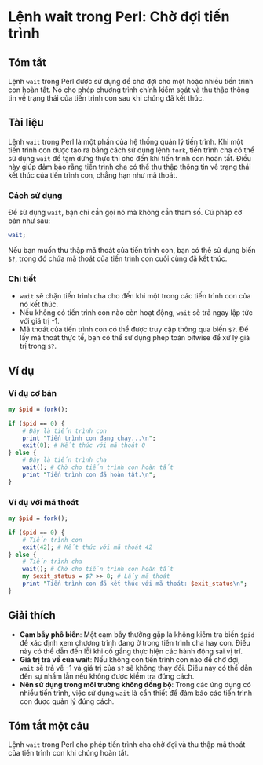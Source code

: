<!--
Meta Description: # Lệnh wait trong Perl: Chờ đợi tiến trình ## Tóm tắt Lệnh `wait` trong Perl được sử dụng để chờ đợi cho một hoặc nhiều tiến trình con hoàn tất. Nó ch...
Meta Keywords: trình, tiến, con, wait, thoát
-->

# Lệnh wait trong Perl: Chờ đợi tiến trình

## Tóm tắt
Lệnh `wait` trong Perl được sử dụng để chờ đợi cho một hoặc nhiều tiến trình con hoàn tất. Nó cho phép chương trình chính kiểm soát và thu thập thông tin về trạng thái của tiến trình con sau khi chúng đã kết thúc.

## Tài liệu
Lệnh `wait` trong Perl là một phần của hệ thống quản lý tiến trình. Khi một tiến trình con được tạo ra bằng cách sử dụng lệnh `fork`, tiến trình cha có thể sử dụng `wait` để tạm dừng thực thi cho đến khi tiến trình con hoàn tất. Điều này giúp đảm bảo rằng tiến trình cha có thể thu thập thông tin về trạng thái kết thúc của tiến trình con, chẳng hạn như mã thoát.

### Cách sử dụng
Để sử dụng `wait`, bạn chỉ cần gọi nó mà không cần tham số. Cú pháp cơ bản như sau:

```perl
wait;
```

Nếu bạn muốn thu thập mã thoát của tiến trình con, bạn có thể sử dụng biến `$?`, trong đó chứa mã thoát của tiến trình con cuối cùng đã kết thúc.

### Chi tiết
- `wait` sẽ chặn tiến trình cha cho đến khi một trong các tiến trình con của nó kết thúc.
- Nếu không có tiến trình con nào còn hoạt động, `wait` sẽ trả ngay lập tức với giá trị -1.
- Mã thoát của tiến trình con có thể được truy cập thông qua biến `$?`. Để lấy mã thoát thực tế, bạn có thể sử dụng phép toán bitwise để xử lý giá trị trong `$?`.

## Ví dụ
### Ví dụ cơ bản
```perl
my $pid = fork();

if ($pid == 0) {
    # Đây là tiến trình con
    print "Tiến trình con đang chạy...\n";
    exit(0); # Kết thúc với mã thoát 0
} else {
    # Đây là tiến trình cha
    wait(); # Chờ cho tiến trình con hoàn tất
    print "Tiến trình con đã hoàn tất.\n";
}
```

### Ví dụ với mã thoát
```perl
my $pid = fork();

if ($pid == 0) {
    # Tiến trình con
    exit(42); # Kết thúc với mã thoát 42
} else {
    # Tiến trình cha
    wait(); # Chờ cho tiến trình con hoàn tất
    my $exit_status = $? >> 8; # Lấy mã thoát
    print "Tiến trình con đã kết thúc với mã thoát: $exit_status\n";
}
```

## Giải thích
- **Cạm bẫy phổ biến**: Một cạm bẫy thường gặp là không kiểm tra biến `$pid` để xác định xem chương trình đang ở trong tiến trình cha hay con. Điều này có thể dẫn đến lỗi khi cố gắng thực hiện các hành động sai vị trí.
- **Giá trị trả về của wait**: Nếu không còn tiến trình con nào để chờ đợi, `wait` sẽ trả về -1 và giá trị của `$?` sẽ không thay đổi. Điều này có thể dẫn đến sự nhầm lẫn nếu không được kiểm tra đúng cách.
- **Nên sử dụng trong môi trường không đồng bộ**: Trong các ứng dụng có nhiều tiến trình, việc sử dụng `wait` là cần thiết để đảm bảo các tiến trình con được quản lý đúng cách.

## Tóm tắt một câu
Lệnh `wait` trong Perl cho phép tiến trình cha chờ đợi và thu thập mã thoát của tiến trình con khi chúng hoàn tất.